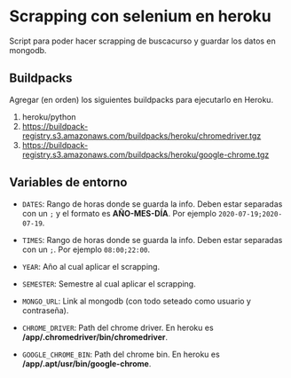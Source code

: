 # Scrapping con selenium en heroku

Script para poder hacer scrapping de buscacurso y guardar los datos en mongodb.

## Buildpacks

Agregar (en orden) los siguientes buildpacks para ejecutarlo en Heroku.

1. heroku/python
2. https://buildpack-registry.s3.amazonaws.com/buildpacks/heroku/chromedriver.tgz
3. https://buildpack-registry.s3.amazonaws.com/buildpacks/heroku/google-chrome.tgz

## Variables de entorno

* `DATES`: Rango de horas donde se guarda la info. Deben estar separadas con un `;` y el formato es **AÑO-MES-DÍA**. Por ejemplo `2020-07-19;2020-07-19`.

* `TIMES`: Rango de horas donde se guarda la info. Deben estar separadas con un `;`. Por ejemplo `08:00;22:00`.

* `YEAR`: Año al cual aplicar el scrapping.

* `SEMESTER`: Semestre al cual aplicar el scrapping.

* `MONGO_URL`: Link al mongodb (con todo seteado como usuario y contraseña).

* `CHROME_DRIVER`: Path del chrome driver. En heroku es **/app/.chromedriver/bin/chromedriver**.

* `GOOGLE_CHROME_BIN`: Path del chrome bin. En heroku es **/app/.apt/usr/bin/google-chrome**.